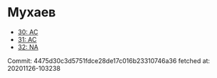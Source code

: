# Мухаев
- [30: AC](30.md)
- [31: AC](31.md)
- [32: NA](32.md)

Commit: 4475d30c3d5751fdce28de17c016b23310746a36
 fetched at: 20201126-103238
